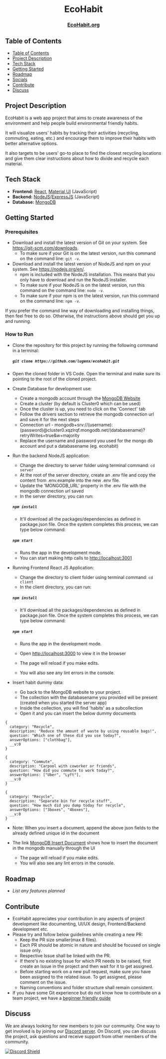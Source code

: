 <h1 align="center">EcoHabit</h1>
<h3 align="center">
    <a href="https://www.ecohabit.org/">EcoHabit.org</a> 
 
</h3>

## Table of Contents

- [Table of Contents](#table-of-contents)
- [Project Description](#project-description)
- [Tech Stack](#tech-stack)
- [Getting Started](#getting-started)
- [Roadmap](#roadmap)
- [Socials](#socials)
- [Contribute](#contribute)
- [Discuss](#discuss)

## Project Description

EcoHabit is a web app project that aims to create awareness of the environment and help people build environmental friendly habits.

It will visualize users' habits by tracking their activities (recycling, commuting, eating, etc.) and encourage them to improve their habits with better alternative options.

It also targets to be users' go-to place to find the closest recycling locations and give them clear instructions about how to divide and recycle each material.

## Tech Stack

*   **Frontend:** [React](https://reactjs.org/), [Material UI](https://mui.com/) (JavaScript)
*   **Backend:** [NodeJS](https://nodejs.org/en/docs)/[ExpressJS](https://expressjs.com/) (JavaScript)
*   **Database:** [MongoDB](https://www.mongodb.com/docs/)

## Getting Started

### Prerequisites

- Download and install the latest version of Git on your system. See https://git-scm.com/downloads.
  - To make sure if your Git is on the latest version, run this command on the command line: `git -v`.
- Download and install the latest version of NodeJS and npm on your system. See https://nodejs.org/en/.
  - npm is included with the NodeJS installation. This means that you only have to download and run the NodeJS installer.
  - To make sure if your NodeJS is on the latest version, run this command on the command line: `node -v`.
  - To make sure if your npm is on the latest version, run this command on the command line: `npm -v`.

If you prefer the command line way of downloading and installing things, then feel free to do so. Otherwise, the instructions above should get you up and running.

### How to Run

- Clone the repository for this project by running the following command in a terminal: 
  ##### `git clone https://github.com/lugenx/ecohabit.git`
- Open the cloned folder in VS Code. Open the terminal and make sure its pointing to the root of the cloned project.


- Create Database for development use:

  - Create a mongodb account through the [MongoDB Website](https://www.mongodb.com)
  - Create a cluster (by default is Cluster0 which can be used)
  - Once the cluster is up, you need to click on the 'Connect' tab
  - Follow the drivers section to retrieve the mongodb connection url and save it for the next steps
  - Connection url - mongodb+srv://(username):(password)@cluster0.xqzlrqf.mongodb.net/(databasename)?retryWrites=true&w=majority
  - Replace the username and password you used for the mongo db account and put a databasename (eg. ecohabit)


- Run the backend NodeJS application:

  - Change the directory to server folder using terminal command: `cd server`
  - At the root of the server directory, create an .env file and copy the content from .env.example into the new .env file. 
  - Update the 'MONGODB_URL' property in the .env file with the mongodb connection url saved
  - In the server directory, you can run:

  ##### `npm install`

  - It'll download all the packages/dependencies as defined in package.json file. Once the system completes this process, we can type below command:

  ##### `npm start`

  - Runs the app in the development mode.
  - You can start making http calls to [http://localhost:3001](http://localhost:3001)

- Running Frontend React JS Application:

  - Change the directory to client folder using terminal command: `cd client`
  - In the client directory, you can run:

  ##### `npm install`

  - It'll download all the packages/dependencies as defined in package.json file. Once the system completes this process, we can type below command:

  ##### `npm start`

  - Runs the app in the development mode.
  - Open [http://localhost:3000](http://localhost:3000) to view it in the browser

  - The page will reload if you make edits.
  - You will also see any lint errors in the console.

- Insert habit dummy data:

  - Go back to the MongoDB website to your project.
  - The collection with the databasename you provided will be present (created when you started the server app)
  - Inside the collection, you will find 'habits' as a subcollection
  - Open it and you can insert the below dummy documents

```
{
  category: "Recycle",
  description: "Reduce the amount of waste by using reusable bags!",
  question: "Which one of these did you use today?",
  answerOptions: ["clothbag"],
  __v:0
}
```

```
{
  category: "Commute",
  description: "Carpool with coworker or friends",
  question: "How did you commute to work today?",
  answerOptions: ["Uber", "Lyft"],
  __v:0
}
```

```
{
  category: "Recycle",
  description: "Separate bin for recycle stuff",
  question: "How much did you dump today for recycle",
  answerOptions: ["3boxes", "4boxes"],
  __v:0
}
```
- Note: When you insert a document, append the above json fields to the already defined unique id in the document

- The link [MongoDB Insert Document](https://www.mongodb.com/docs/manual/tutorial/insert-documents/)
 shows how to insert the document in the mongodb manually through the UI


  - The page will reload if you make edits.
  - You will also see any lint errors in the console.

## Roadmap

- _List any features planned_

## Contribute

- EcoHabit appreciates your contribution in any aspects of project development like documenting, UI/UX design, Frontend/Backend development etc.
- Please try and follow below guidelines while creating a new PR:
  - Keep the PR size smaller(max 8 files).
  - Each PR should be atomic in nature and should be focused on single issue only.
  - Respective Issue shall be linked with the PR.
  - If there's no existing Issue for which PR needs to be raised, first create an Issue in the project and then wait for it to get assigned.
  - Before starting work on a new pull request, make sure you have been assigned to the related issue. To get assigned, please comment on the issue.
  - Naming conventions and folder structure shall remain consistent.
- If you have some Git experience but do not know how to contribute on a team project, we have a [beginner friendly guide](CONTRIBUTING.md)

## Discuss

We are always looking for new members to join our community. One way to get involved is by joining our [Discord server](https://discord.gg/2RMs6zWw4b). On Discord, you can discuss the project, ask questions and receive support from other members of the community.

[![Discord Shield](https://discordapp.com/api/guilds/1038198557150285914/widget.png?style=shield)](https://discord.gg/2RMs6zWw4b)
